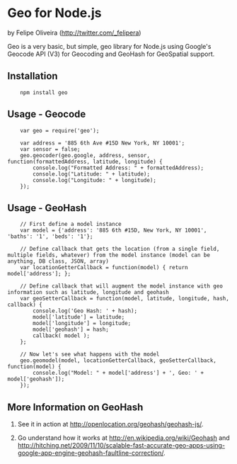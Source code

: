 # Geo for Node.js
by Felipe Oliveira (http://twitter.com/_felipera)

Geo is a very basic, but simple, geo library for Node.js using Google's Geocode API (V3) for Geocoding and GeoHash for GeoSpatial support.



## Installation

		npm install geo



## Usage - Geocode

		var geo = require('geo');
		
		var address = '885 6th Ave #15D New York, NY 10001';
		var sensor = false;
		geo.geocoder(geo.google, address, sensor, function(formattedAddress, latitude, longitude) {
			console.log("Formatted Address: " + formattedAddress);
			console.log("Latitude: " + latitude);
			console.log("Longitude: " + longitude);
		});
		

		
## Usage - GeoHash

		// First define a model instance
		var model = {'address': '885 6th #15D, New York, NY 10001', 'baths': '1', 'beds': '1'};
	
		// Define callback that gets the location (from a single field, multiple fields, whatever) from the model instance (model can be anything, DB class, JSON, array)
		var locationGetterCallback = function(model) { return model['address']; };
	
		// Define callback that will augment the model instance with geo information such as latitude, longitude and geohash
		var geoSetterCallback = function(model, latitude, longitude, hash, callback) { 
			console.log('Geo Hash: ' + hash); 
			model['latitude'] = latitude; 
			model['longitude'] = longitude; 
			model['geohash'] = hash; 
			callback( model ); 
		};
	
		// Now let's see what happens with the model
		geo.geomodel(model, locationGetterCallback, geoSetterCallback, function(model) {
			console.log("Model: " + model['address'] + ', Geo: ' + model['geohash']);
		}); 



## More Information on GeoHash

1. See it in action at http://openlocation.org/geohash/geohash-js/.

2. Go understand how it works at http://en.wikipedia.org/wiki/Geohash and http://hitching.net/2009/11/10/scalable-fast-accurate-geo-apps-using-google-app-engine-geohash-faultline-correction/.
